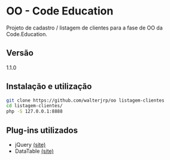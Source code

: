 OO - Code Education
=========

Projeto de cadastro / listagem de clientes para a fase de OO da Code.Education.

Versão
----

1.1.0

Instalação e utilização
--------------

```sh
git clone https://github.com/walterjrp/oo listagem-clientes
cd listagem-clientes/
php -S 127.0.0.1:8888
```
Plug-ins utilizados
--------------

* jQuery [(site)](http://jquery.com/ "(site)")
* DataTable [(site)](http://www.datatables.net/ "(site)")
